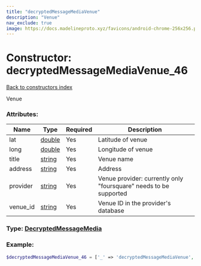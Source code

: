 ```yaml
---
title: "decryptedMessageMediaVenue"
description: "Venue"
nav_exclude: true
image: https://docs.madelineproto.xyz/favicons/android-chrome-256x256.png
---
```

# Constructor: decryptedMessageMediaVenue\_46  
[Back to constructors index](/API_docs/constructors/index.html)



Venue

### Attributes:

| Name     |    Type       | Required | Description |
|----------|---------------|----------|-------------|
|lat|[double](/API_docs/types/double.html) | Yes|Latitude of venue|
|long|[double](/API_docs/types/double.html) | Yes|Longitude of venue|
|title|[string](/API_docs/types/string.html) | Yes|Venue name|
|address|[string](/API_docs/types/string.html) | Yes|Address|
|provider|[string](/API_docs/types/string.html) | Yes|Venue provider: currently only "foursquare" needs to be supported|
|venue\_id|[string](/API_docs/types/string.html) | Yes|Venue ID in the provider's database|



### Type: [DecryptedMessageMedia](/API_docs/types/DecryptedMessageMedia.html)


### Example:

```php
$decryptedMessageMediaVenue_46 = ['_' => 'decryptedMessageMediaVenue', 'lat' => double, 'long' => double, 'title' => 'string', 'address' => 'string', 'provider' => 'string', 'venue_id' => 'string'];
```  
